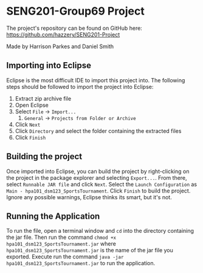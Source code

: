 # SENG201-Group69 Project

The project's repository can be found on GitHub here: https://github.com/hazzery/SENG201-Project

Made by Harrison Parkes and Daniel Smith

## Importing into Eclipse

Eclipse is the most difficult IDE to import this project into. The following steps should be followed to import the project into Eclipse:

1. Extract zip archive file
2. Open Eclipse
3. Select `File` -> `Import...`
   1. `General` -> `Projects from Folder or Archive`
4. Click `Next`
5. Click `Directory` and select the folder containing the extracted files
6. Click `Finish`

## Building the project

Once imported into Eclipse, you can build the project by right-clicking on the project in the package explorer and selecting `Export...`.
From there, select `Runnable JAR file` and click `Next`.
Select the `Launch Configuration` as `Main - hpa101_dsm123_SportsTournament`. Click `Finish` to build the project.
Ignore any possible warnings, Eclipse thinks its smart, but it's not.

## Running the Application

To run the file, open a terminal window and `cd` into the directory containing the jar file.
Then run the command `chmod +x hpa101_dsm123_SportsTournament.jar` where `hpa101_dsm123_SportsTournament.jar` is the name of the jar file you exported.
Execute run the command `java -jar hpa101_dsm123_SportsTournament.jar` to run the application.
